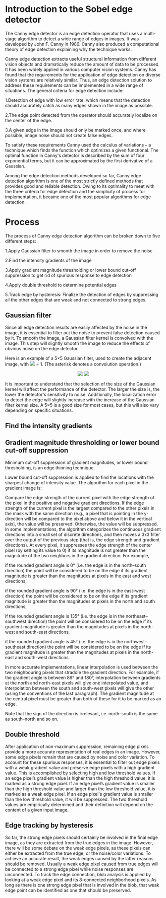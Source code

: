 # Introduction to the Sobel edge detector

The Canny edge detector is an edge detection operator that uses a multi-stage algorithm to detect a wide range of edges in images. It was developed by John F. Canny in 1986. Canny also produced a computational theory of edge detection explaining why the technique works.

Canny edge detection extracts useful structural information from different vision objects and dramatically reduce the amount of data to be processed. It has been widely applied in various computer vision systems. Canny has found that the requirements for the application of edge detection on diverse vision systems are relatively similar. Thus, an edge detection solution to address these requirements can be implemented in a wide range of situations. The general criteria for edge detection include:

1.Detection of edge with low error rate, which means that the detection should accurately catch as many edges shown in the image as possible.

2.The edge point detected from the operator should accurately localize on the center of the edge.

3.A given edge in the image should only be marked once, and where possible, image noise should not create false edges.

To satisfy these requirements Canny used the calculus of variations – a technique which finds the function which optimizes a given functional. The optimal function in Canny's detector is described by the sum of four exponential terms, but it can be approximated by the first derivative of a Gaussian.

Among the edge detection methods developed so far, Canny edge detection algorithm is one of the most strictly defined methods that provides good and reliable detection. Owing to its optimality to meet with the three criteria for edge detection and the simplicity of process for implementation, it became one of the most popular algorithms for edge detection.

# Process

The process of Canny edge detection algorithm can be broken down to five different steps:

1.Apply Gaussian filter to smooth the image in order to remove the noise

2.Find the intensity gradients of the image

3.Apply gradient magnitude thresholding or lower bound cut-off suppression to get rid of spurious response to edge detection

4.Apply double threshold to determine potential edges

5.Track edge by hysteresis: Finalize the detection of edges by suppressing all the other edges that are weak and not connected to strong edges.

## Gaussian filter

Since all edge detection results are easily affected by the noise in the image, it is essential to filter out the noise to prevent false detection caused by it. To smooth the image, a Gaussian filter kernel is convolved with the image. This step will slightly smooth the image to reduce the effects of obvious noise on the edge detector.

Here is an example of a 5×5 Gaussian filter, used to create the adjacent image, with ![](https://render.githubusercontent.com/render/math?math=\sigma) = 1. (The asterisk denotes a convolution operation.)

<div align="center">
    <img src="https://render.githubusercontent.com/render/math?math=\huge%20I_y=\begin{bmatrix}-1%26-2%26-1\\0%260%260\\%2B1%26%2B2%26%2B1\end{bmatrix}">
    <img src="https://render.githubusercontent.com/render/math?math=\huge%20I=\begin{bmatrix}2%264%265%264%262\\4%269%2612%269%264\\5%2612%2615%2612%265\\4%269%2612%269%264\\2%264%265%264%262\end{bmatrix}">
    </div>

It is important to understand that the selection of the size of the Gaussian kernel will affect the performance of the detector. The larger the size is, the lower the detector's sensitivity to noise. Additionally, the localization error to detect the edge will slightly increase with the increase of the Gaussian filter kernel size. A 5×5 is a good size for most cases, but this will also vary depending on specific situations.

## Find the intensity gradients



## Gradient magnitude thresholding or lower bound cut-off suppression

Minimum cut-off suppression of gradient magnitudes, or lower bound thresholding, is an edge thinning technique.

Lower bound cut-off suppression is applied to find the locations with the sharpest change of intensity value. The algorithm for each pixel in the gradient image is:

Compare the edge strength of the current pixel with the edge strength of the pixel in the positive and negative gradient directions.
If the edge strength of the current pixel is the largest compared to the other pixels in the mask with the same direction (e.g., a pixel that is pointing in the y-direction will be compared to the pixel above and below it in the vertical axis), the value will be preserved. Otherwise, the value will be suppressed.
In some implementations, the algorithm categorizes the continuous gradient directions into a small set of discrete directions, and then moves a 3x3 filter over the output of the previous step (that is, the edge strength and gradient directions). At every pixel, it suppresses the edge strength of the center pixel (by setting its value to 0) if its magnitude is not greater than the magnitude of the two neighbors in the gradient direction. For example,

if the rounded gradient angle is 0° (i.e. the edge is in the north–south direction) the point will be considered to be on the edge if its gradient magnitude is greater than the magnitudes at pixels in the east and west directions,

if the rounded gradient angle is 90° (i.e. the edge is in the east–west direction) the point will be considered to be on the edge if its gradient magnitude is greater than the magnitudes at pixels in the north and south directions,

if the rounded gradient angle is 135° (i.e. the edge is in the northeast–southwest direction) the point will be considered to be on the edge if its gradient magnitude is greater than the magnitudes at pixels in the north-west and south-east directions,

if the rounded gradient angle is 45° (i.e. the edge is in the northwest–southeast direction) the point will be considered to be on the edge if its gradient magnitude is greater than the magnitudes at pixels in the north-east and south-west directions.

In more accurate implementations, linear interpolation is used between the two neighbouring pixels that straddle the gradient direction. For example, if the gradient angle is between 89° and 180°, interpolation between gradients at the north and north-east pixels will give one interpolated value, and interpolation between the south and south-west pixels will give the other (using the conventions of the last paragraph). The gradient magnitude at the central pixel must be greater than both of these for it to be marked as an edge.

Note that the sign of the direction is irrelevant, i.e. north–south is the same as south–north and so on.

## Double threshold

After application of non-maximum suppression, remaining edge pixels provide a more accurate representation of real edges in an image. However, some edge pixels remain that are caused by noise and color variation. To account for these spurious responses, it is essential to filter out edge pixels with a weak gradient value and preserve edge pixels with a high gradient value. This is accomplished by selecting high and low threshold values. If an edge pixel’s gradient value is higher than the high threshold value, it is marked as a strong edge pixel. If an edge pixel’s gradient value is smaller than the high threshold value and larger than the low threshold value, it is marked as a weak edge pixel. If an edge pixel's gradient value is smaller than the low threshold value, it will be suppressed. The two threshold values are empirically determined and their definition will depend on the content of a given input image.

## Edge tracking by hysteresis

So far, the strong edge pixels should certainly be involved in the final edge image, as they are extracted from the true edges in the image. However, there will be some debate on the weak edge pixels, as these pixels can either be extracted from the true edge, or the noise/color variations. To achieve an accurate result, the weak edges caused by the latter reasons should be removed. Usually a weak edge pixel caused from true edges will be connected to a strong edge pixel while noise responses are unconnected. To track the edge connection, blob analysis is applied by looking at a weak edge pixel and its 8-connected neighborhood pixels. As long as there is one strong edge pixel that is involved in the blob, that weak edge point can be identified as one that should be preserved.
